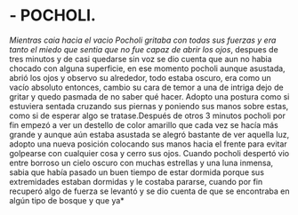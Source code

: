 # - POCHOLI.
_Mientras caia hacia el vacio Pocholi gritaba con todas sus fuerzas y era tanto el miedo que sentia que no fue capaz de abrir los ojos_, despues de tres minutos y de casi quedarse sin voz se dio cuenta que aun no habia chocado con alguna superficie, en ese momento pocholi aunque asustada, abrió los ojos y observo su alrededor, todo estaba oscuro, era como un vacío absoluto entonces, cambio su cara de temor a una de intriga dejo de gritar y quedo pasmada de no saber qué hacer. 
Adopto una postura como si estuviera sentada cruzando sus piernas y poniendo sus manos sobre estas, como si de esperar algo se tratase.Después de otros 3 minutos pocholi por fin empezó a ver un destello de color amarillo que cada vez se hacía más grande y aunque aún estaba asustada se alegró bastante de ver aquella luz, adopto una nueva posición colocando sus manos hacia el frente para evitar golpearse con cualquier cosa y cerro sus ojos.
Cuando pocholi despertó vio entre borroso un cielo oscuro con muchas estrellas y una luna inmensa, sabia que  había pasado un buen tiempo de estar dormida porque sus extremidades estaban dormidas y le costaba pararse, cuando por fin recuperó algo de fuerza se levantó y se dio cuenta de que se encontraba en algún tipo de bosque y que ya*
